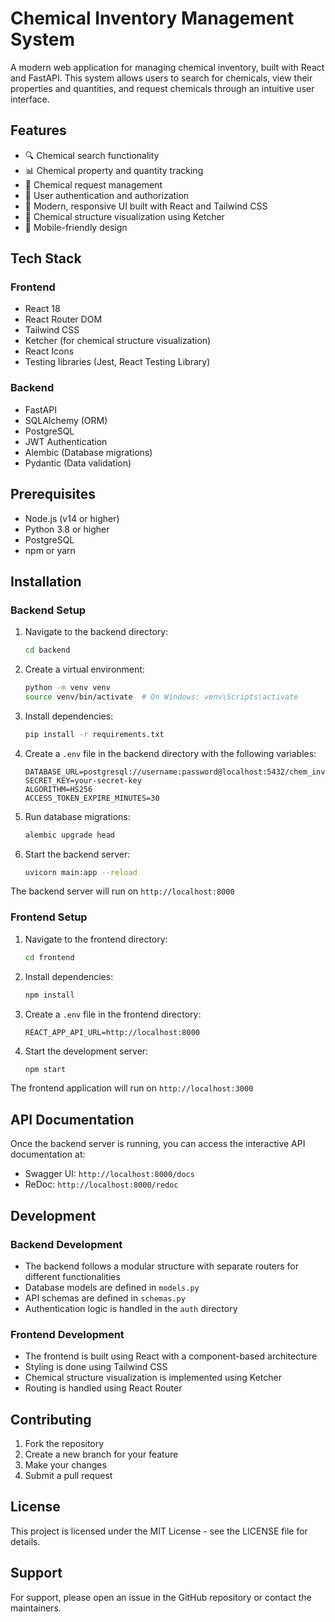 # Chemical Inventory Management System

A modern web application for managing chemical inventory, built with React and FastAPI. This system allows users to search for chemicals, view their properties and quantities, and request chemicals through an intuitive user interface.

## Features

- 🔍 Chemical search functionality
- 📊 Chemical property and quantity tracking
- 📝 Chemical request management
- 🔐 User authentication and authorization
- 🎨 Modern, responsive UI built with React and Tailwind CSS
- 🧪 Chemical structure visualization using Ketcher
- 📱 Mobile-friendly design

## Tech Stack

### Frontend

- React 18
- React Router DOM
- Tailwind CSS
- Ketcher (for chemical structure visualization)
- React Icons
- Testing libraries (Jest, React Testing Library)

### Backend

- FastAPI
- SQLAlchemy (ORM)
- PostgreSQL
- JWT Authentication
- Alembic (Database migrations)
- Pydantic (Data validation)

## Prerequisites

- Node.js (v14 or higher)
- Python 3.8 or higher
- PostgreSQL
- npm or yarn

## Installation

### Backend Setup

1. Navigate to the backend directory:

   ```bash
   cd backend
   ```

2. Create a virtual environment:

   ```bash
   python -m venv venv
   source venv/bin/activate  # On Windows: venv\Scripts\activate
   ```

3. Install dependencies:

   ```bash
   pip install -r requirements.txt
   ```

4. Create a `.env` file in the backend directory with the following variables:

   ```
   DATABASE_URL=postgresql://username:password@localhost:5432/chem_inventory
   SECRET_KEY=your-secret-key
   ALGORITHM=HS256
   ACCESS_TOKEN_EXPIRE_MINUTES=30
   ```

5. Run database migrations:

   ```bash
   alembic upgrade head
   ```

6. Start the backend server:
   ```bash
   uvicorn main:app --reload
   ```

The backend server will run on `http://localhost:8000`

### Frontend Setup

1. Navigate to the frontend directory:

   ```bash
   cd frontend
   ```

2. Install dependencies:

   ```bash
   npm install
   ```

3. Create a `.env` file in the frontend directory:

   ```
   REACT_APP_API_URL=http://localhost:8000
   ```

4. Start the development server:
   ```bash
   npm start
   ```

The frontend application will run on `http://localhost:3000`

## API Documentation

Once the backend server is running, you can access the interactive API documentation at:

- Swagger UI: `http://localhost:8000/docs`
- ReDoc: `http://localhost:8000/redoc`

## Development

### Backend Development

- The backend follows a modular structure with separate routers for different functionalities
- Database models are defined in `models.py`
- API schemas are defined in `schemas.py`
- Authentication logic is handled in the `auth` directory

### Frontend Development

- The frontend is built using React with a component-based architecture
- Styling is done using Tailwind CSS
- Chemical structure visualization is implemented using Ketcher
- Routing is handled using React Router

## Contributing

1. Fork the repository
2. Create a new branch for your feature
3. Make your changes
4. Submit a pull request

## License

This project is licensed under the MIT License - see the LICENSE file for details.

## Support

For support, please open an issue in the GitHub repository or contact the maintainers.

